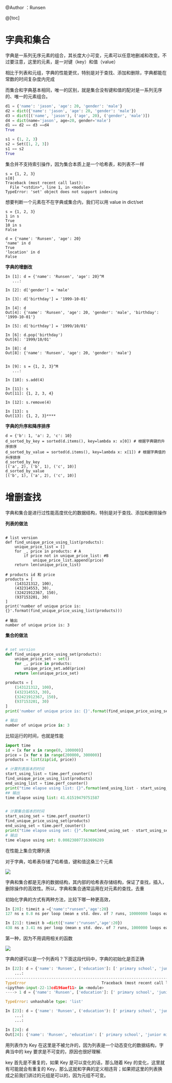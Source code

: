﻿
@Author ：Runsen



@[toc]

# 字典和集合

字典是一系列无序元素的组合，其长度大小可变，元素可以任意地删减和改变。不过要注意，这里的元素，是一对键（key）和值（value）


相比于列表和元组，字典的性能更优，特别是对于查找、添加和删除，字典都能在常数的时间复杂度内完成




而集合和字典基本相同，唯一的区别，就是集合没有键和值的配对是一系列无序的、唯一的元素组合。

```python
d1 = {'name': 'jason', 'age': 20, 'gender': 'male'}
d2 = dict({'name': 'jason', 'age': 20, 'gender': 'male'})
d3 = dict([('name', 'jason'), ('age', 20), ('gender', 'male')])
d4 = dict(name='jason', age=20, gender='male') 
d1 == d2 == d3 ==d4
True

s1 = {1, 2, 3}
s2 = Set([1, 2, 3])
s1 == s2
True

```

集合并不支持索引操作，因为集合本质上是一个哈希表，和列表不一样

```和集合
s = {1, 2, 3}
s[0]
Traceback (most recent call last):
  File "<stdin>", line 1, in <module>
TypeError: 'set' object does not support indexing
```

想要判断一个元素在不在字典或集合内，我们可以用 value  in dict/set

```和集合
s = {1, 2, 3}
1 in s
True
10 in s
False

d = {'name': 'Runsen', 'age': 20}
'name' in d
True
'location' in d
False

```
**字典的增删改**
```和集合
In [1]: d = {'name': 'Runsen', 'age': 20}^M
   ...:

In [2]: d['gender'] = 'male'

In [3]: d['birthday'] = '1999-10-01'

In [4]: d
Out[4]: {'name': 'Runsen', 'age': 20, 'gender': 'male', 'birthday': '1999-10-01'}

In [5]: d['birthday'] = '1999/10/01'

In [6]: d.pop('birthday')
Out[6]: '1999/10/01'

In [8]: d
Out[8]: {'name': 'Runsen', 'age': 20, 'gender': 'male'}


In [9]: s = {1, 2, 3}^M
   ...:

In [10]: s.add(4)

In [11]: s
Out[11]: {1, 2, 3, 4}

In [12]: s.remove(4)

In [13]: s
Out[13]: {1, 2, 3}****

```

**字典的升序和降序排序**
```和集合
d = {'b': 1, 'a': 2, 'c': 10}
d_sorted_by_key = sorted(d.items(), key=lambda x: x[0]) # 根据字典键的升序排序
d_sorted_by_value = sorted(d.items(), key=lambda x: x[1]) # 根据字典值的升序排序
d_sorted_by_key
[('a', 2), ('b', 1), ('c', 10)]
d_sorted_by_value
[('b', 1), ('a', 2), ('c', 10)]
```


# 增删查找

字典和集合是进行过性能高度优化的数据结构，特别是对于查找、添加和删除操作


**列表的做法**

```和集合

# list version
def find_unique_price_using_list(products):
    unique_price_list = []
    for _, price in products: # A
        if price not in unique_price_list: #B
            unique_price_list.append(price)
    return len(unique_price_list)

# products id 和 price
products = [
    (143121312, 100), 
    (432314553, 30),
    (32421912367, 150),
    (937153201, 30)
]
print('number of unique price is: {}'.format(find_unique_price_using_list(products)))

# 输出
number of unique price is: 3
```


**集合的做法**



```python

# set version
def find_unique_price_using_set(products):
    unique_price_set = set()
    for _, price in products:
        unique_price_set.add(price)
    return len(unique_price_set)        

products = [
    (143121312, 100), 
    (432314553, 30),
    (32421912367, 150),
    (937153201, 30)
]
print('number of unique price is: {}'.format(find_unique_price_using_set(products)))

# 输出
number of unique price is: 3
```
比较运行的时间，也就是性能

```python
import time
id = [x for x in range(0, 100000)]
price = [x for x in range(200000, 300000)]
products = list(zip(id, price))

# 计算列表版本的时间
start_using_list = time.perf_counter()
find_unique_price_using_list(products)
end_using_list = time.perf_counter()
print("time elapse using list: {}".format(end_using_list - start_using_list))
## 输出
time elapse using list: 41.61519479751587


# 计算集合版本的时间
start_using_set = time.perf_counter()
find_unique_price_using_set(products)
end_using_set = time.perf_counter()
print("time elapse using set: {}".format(end_using_set - start_using_set))
# 输出
time elapse using set: 0.008238077163696289
```


在性能上集合完爆列表



对于字典，哈希表存储了哈希值，键和值这桑三个元素

![](https://img-blog.csdnimg.cn/20190523142853281.png)





字典和集合都是无序的数据结构，其内部的哈希表存储结构，保证了查找，插入，删除操作的高效性。所以，字典和集合通常运用在对元素的查找，去重




初始化字典的方式有两种方法，比较下哪一种更高效，

```python
In [20]: timeit a ={'name':"runsen",'age':20}
127 ns ± 0.8 ns per loop (mean ± std. dev. of 7 runs, 10000000 loops each)

In [21]: timeit b =dict({'name':"runsen",'age':20})
438 ns ± 3.41 ns per loop (mean ± std. dev. of 7 runs, 1000000 loops each)

```
第一种，因为不用调用相关的函数


![](https://imgconvert.csdnimg.cn/aHR0cHM6Ly9pbWdrci5jbi1iai51ZmlsZW9zLmNvbS83NjUxNjE3Yy1hMWM0LTRjMGEtYjkyNC04YmMxMzk3NTAwODkucG5n?x-oss-process=image/format,png)


字典的键可以是一个列表吗？下面这段代码中，字典的初始化是否正确

```python
In [22]: d = {'name': 'Runsen', ['education']: [' primary school', 'junior middle school']}^M
    ...:
---------------------------------------------------------------------------
TypeError                                 Traceback (most recent call last)
<ipython-input-22-13cd196aef11> in <module>
----> 1 d = {'name': 'Runsen', ['education']: [' primary school', 'junior middle school']}

TypeError: unhashable type: 'list'

In [23]: d = {'name': 'Runsen', ('education'): [' primary school', 'junior middle school']}^M
    ...:
    ...:

In [24]: d
Out[24]: {'name': 'Runsen', 'education': [' primary school', 'junior middle school']}

```



用列表作为 Key 在这里是不被允许的，因为列表是一个动态变化的数据结构，字典当中的 key 要求是不可变的，原因也很好理解.

key 首先是不重复的，如果 Key 是可以变化的话，那么随着 Key 的变化，这里就有可能就会有重复的 Key，那么这就和字典的定义相违背；如果把这里的列表换成之前我们讲过的元组是可以的，因为元组不可变。
